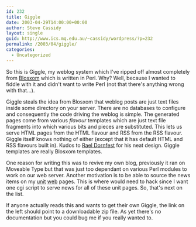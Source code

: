 ```yaml
---
id: 232
title: Giggle
date: 2003-04-29T14:00:00+00:00
author: Steve Cassidy
layout: single
guid: http://www.ics.mq.edu.au/~cassidy/wordpress/?p=232
permalink: /2003/04/giggle/
categories:
  - Uncategorized
---
```

So this is Giggle, my weblog system which I've ripped off almost completely from [Blosxom](http://www.raelity.org/apps/blosxom/) which is written in Perl. Why? Well, because I wanted to fiddle with it and didn't want to write Perl (not that there's anything wrong with that...).

Giggle steals the idea from Blosxom that weblog posts are just text files inside some directory on your server. There are no databases to configure and consequently the code driving the weblog is simple. The generated pages come from various _flavour_ templates which are just text file fragments into which various bits and pieces are substituted. This lets us serve HTML pages from the HTML flavour and RSS from the RSS flavour. Giggle itself knows nothing of either (except that it has default HTML and RSS flavours built in). Kudos to [Rael Dornfest](http://www.raelity.org/) for his neat design. Giggle templates are really Blosxom templates.

One reason for writing this was to revive my own blog, previously it ran on Moveable Type but that was just too dependant on various Perl modules to work on our web server. Another motivation is to be able to source the news items on my [unit](http://www.comp.mq.edu.au/units/comp348/) [web](http://www.comp.mq.edu.au/units/comp348/) pages. This is where would need to hack since I want one cgi script to serve news for all of these unit pages. So, that's next on the list.

If anyone actually reads this and wants to get their own Giggle, the link on the left should point to a downloadable zip file. As yet there's no documentation but you could bug me if you really wanted to.
